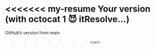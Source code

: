 <<<<<<< my-resume
Your version (with octocat 1 😈 itResolve…)
=======
GitHub’s version from main
>>>>>>> main


